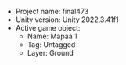 <!-- UNITY CODE ASSIST INSTRUCTIONS START -->
- Project name: final473
- Unity version: Unity 2022.3.41f1
- Active game object:
  - Name: Mapaa 1
  - Tag: Untagged
  - Layer: Ground
<!-- UNITY CODE ASSIST INSTRUCTIONS END -->